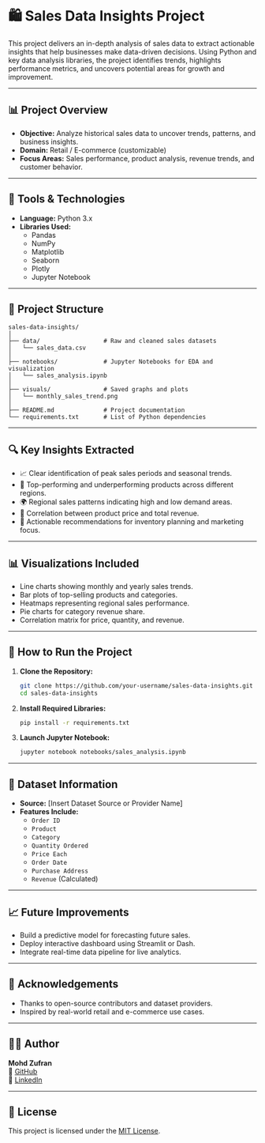 # 🛍️ Sales Data Insights Project

This project delivers an in-depth analysis of sales data to extract actionable insights that help businesses make data-driven decisions. Using Python and key data analysis libraries, the project identifies trends, highlights performance metrics, and uncovers potential areas for growth and improvement.

---

## 📊 Project Overview

- **Objective:** Analyze historical sales data to uncover trends, patterns, and business insights.
- **Domain:** Retail / E-commerce (customizable)
- **Focus Areas:** Sales performance, product analysis, revenue trends, and customer behavior.

---

## 🧰 Tools & Technologies

- **Language:** Python 3.x
- **Libraries Used:**
  - Pandas
  - NumPy
  - Matplotlib
  - Seaborn
  - Plotly
  - Jupyter Notebook

---

## 📁 Project Structure

```
sales-data-insights/
│
├── data/                  # Raw and cleaned sales datasets
│   └── sales_data.csv
│
├── notebooks/             # Jupyter Notebooks for EDA and visualization
│   └── sales_analysis.ipynb
│
├── visuals/               # Saved graphs and plots
│   └── monthly_sales_trend.png
│
├── README.md              # Project documentation
└── requirements.txt       # List of Python dependencies
```

---

## 🔍 Key Insights Extracted

- 📈 Clear identification of peak sales periods and seasonal trends.
- 🛒 Top-performing and underperforming products across different regions.
- 🌍 Regional sales patterns indicating high and low demand areas.
- 💸 Correlation between product price and total revenue.
- 🎯 Actionable recommendations for inventory planning and marketing focus.

---

## 📊 Visualizations Included

- Line charts showing monthly and yearly sales trends.
- Bar plots of top-selling products and categories.
- Heatmaps representing regional sales performance.
- Pie charts for category revenue share.
- Correlation matrix for price, quantity, and revenue.

---

## 🚀 How to Run the Project

1. **Clone the Repository:**
   ```bash
   git clone https://github.com/your-username/sales-data-insights.git
   cd sales-data-insights
   ```

2. **Install Required Libraries:**
   ```bash
   pip install -r requirements.txt
   ```

3. **Launch Jupyter Notebook:**
   ```bash
   jupyter notebook notebooks/sales_analysis.ipynb
   ```

---

## 📂 Dataset Information

- **Source:** [Insert Dataset Source or Provider Name]
- **Features Include:**
  - `Order ID`
  - `Product`
  - `Category`
  - `Quantity Ordered`
  - `Price Each`
  - `Order Date`
  - `Purchase Address`
  - `Revenue` (Calculated)

---

## 📈 Future Improvements

- Build a predictive model for forecasting future sales.
- Deploy interactive dashboard using Streamlit or Dash.
- Integrate real-time data pipeline for live analytics.

---

## 🙌 Acknowledgements

- Thanks to open-source contributors and dataset providers.
- Inspired by real-world retail and e-commerce use cases.

---

## 👨‍💻 Author

**Mohd Zufran**  
🔗 [GitHub](https://github.com/mohdzufran)  
🔗 [LinkedIn](https://linkedin.com/in/mohdzufran)

---

## 📄 License

This project is licensed under the [MIT License](LICENSE).